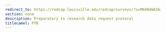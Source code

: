 ```yaml
---
redirect_to: https://redcap.louisville.edu/redcap/surveys/?s=MN4N4WA3AJ
section: none
description: Preparatory to research data request protocol
titlecamel: PTR
---
```

